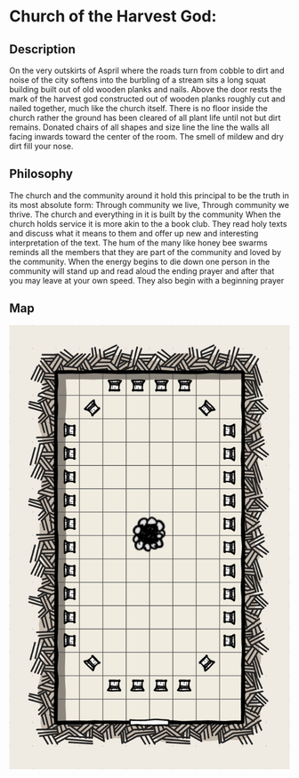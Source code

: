 # Church of the Harvest God:

## Description 
On the very outskirts of Aspril where the roads turn from cobble to dirt and noise of the city softens into the burbling of a stream sits a long squat building built out of old wooden planks and nails. Above the door rests the mark of the harvest god constructed out of wooden planks roughly cut and nailed together, much like the church itself. There is no floor inside the church rather the ground has been cleared of all plant life until not but dirt remains. Donated chairs of all shapes and size line the line the walls all facing inwards toward the center of the room. The smell of mildew and dry dirt fill your nose.

## Philosophy 
The church and the community around it hold this principal to be the truth in its most absolute form: Through community we live, Through community we thrive. 
The church and everything in it is built by the community
When the church holds service it is more akin to the a book club. They read holy texts and discuss what it means to them and offer up new and interesting interpretation of the text. The hum of the many like honey bee swarms reminds all the members that they are part of the community and loved by the community. When the energy begins to die down one person in the community will stand up and read aloud the ending prayer and after that you may leave at your own speed. They also begin with a beginning prayer

## Map
![Interior Map](./Aspril_HarvestGod.png)